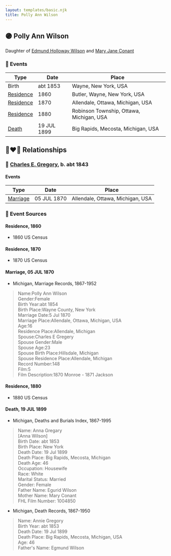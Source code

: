 ```yaml
---
layout: templates/basic.njk
title: Polly Ann Wilson
---
```

## 🟣 Polly Ann Wilson

Daughter of [Edmund Holloway Wilson](/people/6/67777324) and [Mary Jane Conant](/people/2/27722232)

### 📆 Events

Type | Date | Place
------ | ------ | ------
Birth | abt 1853 | Wayne, New York, USA
[Residence](#event-7a18d06d-e2bf-4c8f-a293-b4df465c85cb) | 1860 | Butler, Wayne, New York, USA
[Residence](#event-1cdb6fc5-9175-4b3f-9992-a790f9f4621d) | 1870 | Allendale, Ottawa, Michigan, USA
[Residence](#event-55e1f86a-4902-4415-b279-a28cf43b88d8) | 1880 | Robinson Township, Ottawa, Michigan, USA
[Death](#event-cd342e06-f259-4e35-83f7-db4e4ab9ad10) | 19 JUL 1899 | Big Rapids, Mecosta, Michigan, USA

## 👩‍❤️‍👨 Relationships

### 🔵 [Charles E. Gregory](/people/9/98443628), b. abt 1843

#### Events

Type | Date | Place
------ | ------ | ------
[Marriage](#event-71d79c4a-cbb9-41fa-8ab1-9c12420d77af) | 05 JUL 1870 | Allendale, Ottawa, Michigan, USA
### 📰 Event Sources

#### <a id="event-7a18d06d-e2bf-4c8f-a293-b4df465c85cb"></a> Residence, 1860
* 1860 US Census

#### <a id="event-1cdb6fc5-9175-4b3f-9992-a790f9f4621d"></a> Residence, 1870
* 1870 US Census

#### <a id="event-71d79c4a-cbb9-41fa-8ab1-9c12420d77af"></a> Marriage, 05 JUL 1870
* Michigan, Marriage Records, 1867-1952
>   
  > Name:Polly Ann Wilson  
  > Gender:Female  
  > Birth Year:abt 1854  
  > Birth Place:Wayne County, New York  
  > Marriage Date:5 Jul 1870  
  > Marriage Place:Allendale, Ottawa, Michigan, USA  
  > Age:16  
  > Residence Place:Allendale, Michigan  
  > Spouse:Charles E Gregery  
  > Spouse Gender:Male  
  > Spouse Age:23  
  > Spouse Birth Place:Hillsdale, Michigan  
  > Spouse Residence Place:Allendale, Michigan  
  > Record Number:148  
  > Film:5  
  > Film Description:1870 Monroe - 1871 Jackson

#### <a id="event-55e1f86a-4902-4415-b279-a28cf43b88d8"></a> Residence, 1880
* 1880 US Census

#### <a id="event-cd342e06-f259-4e35-83f7-db4e4ab9ad10"></a> Death, 19 JUL 1899
* Michigan, Deaths and Burials Index, 1867-1995
>   
  > Name: Anna Gregary  
  > [Anna Wilson]  
  > Birth Date: abt 1853  
  > Birth Place: New York  
  > Death Date: 19 Jul 1899  
  > Death Place: Big Rapids, Mecosta, Michigan  
  > Death Age: 46  
  > Occupation: Housewife  
  > Race: White  
  > Marital Status: Married  
  > Gender: Female  
  > Father Name: Egurid Wilson  
  > Mother Name: Mary Conant  
  > FHL Film Number: 1004850
* Michigan, Death Records, 1867-1950
>   
  > Name: Annie Gregory  
  > Birth Year: abt 1853  
  > Death Date: 19 Jul 1899  
  > Death Place: Big Rapids, Mecosta, Michigan, USA  
  > Age: 46  
  > Father's Name: Egmund Wilson